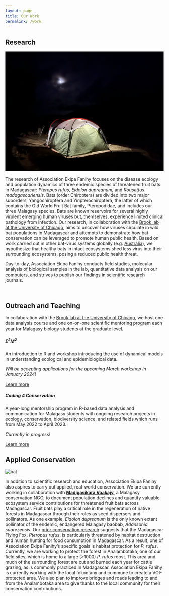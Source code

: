 ```yaml
---
layout: page
title: Our Work
permalink: /work
---
```


<h2>Research</h2>

<img src="/assets/research/lab_tent.jpeg" alt="tent" class="float-end col-md-5" />

The research of Association Ekipa Fanihy focuses on the disease ecology and population dynamics of three endemic species of threatened fruit bats in Madagascar:  *Pteropus rufus, Eidolon dupreanum,* and *Rousettus madagascariensis*. Bats (order Chiroptera) are divided into two major suborders, Yangochiroptera and Yinpterochiroptera, the latter of which contains the Old World Fruit Bat family, Pteropodidae, and includes our three Malagasy species. Bats are known reservoirs for several highly virulent emerging human viruses but, themselves, experience limited clinical pathology from infection. Our research, in collaboration with the [Brook lab at the University of Chicago](brooklab.org), aims to uncover how viruses circulate in wild bat populations in Madagascar and attempts to demonstrate how bat conservation can be leveraged to promote human public health. Based on work carried out in other bat-virus systems globally (e.g. [Australia](https://www.nature.com/articles/s41586-022-05506-2)), we hypothesize that healthy bats in intact ecosystems shed less virus into their surrounding ecosystems, posing a reduced public health threat.

Day-to-day, Association Ekipa Fanihy conducts field studies, molecular analysis of biological samples in the lab, quantitative data analysis on our computers, and strives to publish our findings in scientific research journals. 

<div style="clear:both;">&nbsp;</div>

<h2>Outreach and Teaching</h2>

In collaboration with the [Brook lab at the University of Chicago](brooklab.org), we host one data analysis course and one on-on-one scientific mentoring program each year for Malagasy biology students at the graduate level.


<div class="row">
  <div class="col-sm-6">
    <div class="card">
      <div class="card-body">
       <h5 class="card-title">E<sup>2</sup>M<sup>2</sup></h5>
        <p class="card-text">An introduction to R and workshop introducing the use of dynamical models in understanding ecological and epidemiological data.</p>
        <p><em>Will be accepting applications for the upcoming March workshop in January 2024!</em></p>
        <a href="https://e2m2.org/" class="btn btn-primary">Learn more</a>
      </div>
    </div>
  </div>
  <div class="col-sm-6">
    <div class="card">
      <div class="card-body">
        <h5 class="card-title">Coding 4 Conservation</h5>
        <p class="card-text">A year-long mentorship program in R-based data analysis and communication for Malagasy students with ongoing research projects in ecology, conservation, biodiversity science, and related fields which runs from May 2022 to April 2023.</p>
        <p><em>Currently in progress!</em></p>
        <a href="https://coding4conservation.org/" class="btn btn-primary">Learn more</a>
      </div>
    </div>
  </div>
</div>



<h2>Applied Conservation</h2>

<img src="/assets/research/Analambotaka roost.jpeg" alt="bat" class="float-start col-md-5" />

In addition to scientific research and education, Association Ekipa Fanihy also aspires to carry out applied, real-world conservation. We are currently working in collaboration with [**Madigasikara Voakajy**](https://www.madagasikara-voakajy.org/), a Malagasy conservation NGO, to document population declines and quantify valuable ecosystem service contributions for threatened fruit bats across Madagascar. Fruit bats play a critical role in the regeneration of native forests in Madagascar through their roles as seed dispersers and pollinators. As one example, *Eidolon dupreanum* is the only known extant pollinator of the endemic, endangered Malagasy baobab, *Adansonia suarezensis*. Our [prior conservation research](https://doi.org/10.1016/j.biocon.2019.03.032) suggests that the Madagascar Flying Fox, *Pteropus rufus*, is particularly threatened by habitat destruction and human hunting for food consumption in Madagascar. As a result, one of Association Ekipa Fanihy’s specific goals is habitat protection for *P. rufus*. Currently, we are working to protect the forest in Analambotaka, one of our field sites, which is home to a large (>1000) *P. rufus* roost. This area and much of the surrounding forest are cut and burned each year for cattle grazing, as is commonly practiced in Madagascar. Association Ekipa Fanihy is currently working with the local fokontany and commune to create a VOI-protected area. We also plan to improve bridges and roads leading to and from the Analambotaka area to give thanks to the local community for their conservation contributions. 
